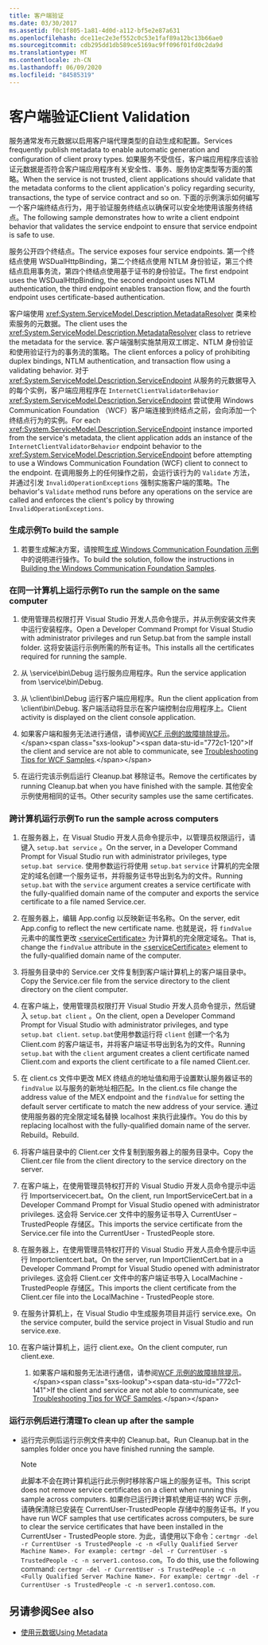 ```yaml
---
title: 客户端验证
ms.date: 03/30/2017
ms.assetid: f0c1f805-1a81-4d0d-a112-bf5e2e87a631
ms.openlocfilehash: dce11ec2e3ef552c0c53e1faf89a12bc13b66ae0
ms.sourcegitcommit: cdb295dd1db589ce5169ac9ff096f01fd0c2da9d
ms.translationtype: MT
ms.contentlocale: zh-CN
ms.lasthandoff: 06/09/2020
ms.locfileid: "84585319"
---
```

# <a name="client-validation"></a><span data-ttu-id="772c1-102">客户端验证</span><span class="sxs-lookup"><span data-stu-id="772c1-102">Client Validation</span></span>
<span data-ttu-id="772c1-103">服务通常发布元数据以启用客户端代理类型的自动生成和配置。</span><span class="sxs-lookup"><span data-stu-id="772c1-103">Services frequently publish metadata to enable automatic generation and configuration of client proxy types.</span></span> <span data-ttu-id="772c1-104">如果服务不受信任，客户端应用程序应该验证元数据是否符合客户端应用程序有关安全性、事务、服务协定类型等方面的策略。</span><span class="sxs-lookup"><span data-stu-id="772c1-104">When the service is not trusted, client applications should validate that the metadata conforms to the client application's policy regarding security, transactions, the type of service contract and so on.</span></span> <span data-ttu-id="772c1-105">下面的示例演示如何编写一个客户端终结点行为，用于验证服务终结点以确保可以安全地使用该服务终结点。</span><span class="sxs-lookup"><span data-stu-id="772c1-105">The following sample demonstrates how to write a client endpoint behavior that validates the service endpoint to ensure that service endpoint is safe to use.</span></span>  
  
 <span data-ttu-id="772c1-106">服务公开四个终结点。</span><span class="sxs-lookup"><span data-stu-id="772c1-106">The service exposes four service endpoints.</span></span> <span data-ttu-id="772c1-107">第一个终结点使用 WSDualHttpBinding，第二个终结点使用 NTLM 身份验证，第三个终结点启用事务流，第四个终结点使用基于证书的身份验证。</span><span class="sxs-lookup"><span data-stu-id="772c1-107">The first endpoint uses the WSDualHttpBinding, the second endpoint uses NTLM authentication, the third endpoint enables transaction flow, and the fourth endpoint uses certificate-based authentication.</span></span>  
  
 <span data-ttu-id="772c1-108">客户端使用 <xref:System.ServiceModel.Description.MetadataResolver> 类来检索服务的元数据。</span><span class="sxs-lookup"><span data-stu-id="772c1-108">The client uses the <xref:System.ServiceModel.Description.MetadataResolver> class to retrieve the metadata for the service.</span></span> <span data-ttu-id="772c1-109">客户端强制实施禁用双工绑定、NTLM 身份验证和使用验证行为的事务流的策略。</span><span class="sxs-lookup"><span data-stu-id="772c1-109">The client enforces a policy of prohibiting duplex bindings, NTLM authentication, and transaction flow using a validating behavior.</span></span> <span data-ttu-id="772c1-110">对于 <xref:System.ServiceModel.Description.ServiceEndpoint> 从服务的元数据导入的每个实例，客户端应用程序在 `InternetClientValidatorBehavior` <xref:System.ServiceModel.Description.ServiceEndpoint> 尝试使用 Windows Communication Foundation （WCF）客户端连接到终结点之前，会向添加一个终结点行为的实例。</span><span class="sxs-lookup"><span data-stu-id="772c1-110">For each <xref:System.ServiceModel.Description.ServiceEndpoint> instance imported from the service's metadata, the client application adds an instance of the `InternetClientValidatorBehavior` endpoint behavior to the <xref:System.ServiceModel.Description.ServiceEndpoint> before attempting to use a Windows Communication Foundation (WCF) client to connect to the endpoint.</span></span> <span data-ttu-id="772c1-111">在调用服务上的任何操作之前，会运行该行为的 `Validate` 方法，并通过引发 `InvalidOperationExceptions` 强制实施客户端的策略。</span><span class="sxs-lookup"><span data-stu-id="772c1-111">The behavior's `Validate` method runs before any operations on the service are called and enforces the client's policy by throwing `InvalidOperationExceptions`.</span></span>  
  
### <a name="to-build-the-sample"></a><span data-ttu-id="772c1-112">生成示例</span><span class="sxs-lookup"><span data-stu-id="772c1-112">To build the sample</span></span>  
  
1. <span data-ttu-id="772c1-113">若要生成解决方案，请按照[生成 Windows Communication Foundation 示例](building-the-samples.md)中的说明进行操作。</span><span class="sxs-lookup"><span data-stu-id="772c1-113">To build the solution, follow the instructions in [Building the Windows Communication Foundation Samples](building-the-samples.md).</span></span>  
  
### <a name="to-run-the-sample-on-the-same-computer"></a><span data-ttu-id="772c1-114">在同一计算机上运行示例</span><span class="sxs-lookup"><span data-stu-id="772c1-114">To run the sample on the same computer</span></span>  
  
1. <span data-ttu-id="772c1-115">使用管理员权限打开 Visual Studio 开发人员命令提示，并从示例安装文件夹中运行安装程序。</span><span class="sxs-lookup"><span data-stu-id="772c1-115">Open a Developer Command Prompt for Visual Studio with administrator privileges and run Setup.bat from the sample install folder.</span></span> <span data-ttu-id="772c1-116">这将安装运行示例所需的所有证书。</span><span class="sxs-lookup"><span data-stu-id="772c1-116">This installs all the certificates required for running the sample.</span></span>  
  
2. <span data-ttu-id="772c1-117">从 \service\bin\Debug 运行服务应用程序。</span><span class="sxs-lookup"><span data-stu-id="772c1-117">Run the service application from \service\bin\Debug.</span></span>  
  
3. <span data-ttu-id="772c1-118">从 \client\bin\Debug 运行客户端应用程序。</span><span class="sxs-lookup"><span data-stu-id="772c1-118">Run the client application from \client\bin\Debug.</span></span> <span data-ttu-id="772c1-119">客户端活动将显示在客户端控制台应用程序上。</span><span class="sxs-lookup"><span data-stu-id="772c1-119">Client activity is displayed on the client console application.</span></span>  
  
4. <span data-ttu-id="772c1-120">如果客户端和服务无法进行通信，请参阅[WCF 示例的故障排除提示](https://docs.microsoft.com/previous-versions/dotnet/netframework-3.5/ms751511(v=vs.90))。</span><span class="sxs-lookup"><span data-stu-id="772c1-120">If the client and service are not able to communicate, see [Troubleshooting Tips for WCF Samples](https://docs.microsoft.com/previous-versions/dotnet/netframework-3.5/ms751511(v=vs.90)).</span></span>  
  
5. <span data-ttu-id="772c1-121">在运行完该示例后运行 Cleanup.bat 移除证书。</span><span class="sxs-lookup"><span data-stu-id="772c1-121">Remove the certificates by running Cleanup.bat when you have finished with the sample.</span></span> <span data-ttu-id="772c1-122">其他安全示例使用相同的证书。</span><span class="sxs-lookup"><span data-stu-id="772c1-122">Other security samples use the same certificates.</span></span>  
  
### <a name="to-run-the-sample-across-computers"></a><span data-ttu-id="772c1-123">跨计算机运行示例</span><span class="sxs-lookup"><span data-stu-id="772c1-123">To run the sample across computers</span></span>  
  
1. <span data-ttu-id="772c1-124">在服务器上，在 Visual Studio 开发人员命令提示中，以管理员权限运行，请键入 `setup.bat service` 。</span><span class="sxs-lookup"><span data-stu-id="772c1-124">On the server, in a Developer Command Prompt for Visual Studio run with administrator privileges, type `setup.bat service`.</span></span> <span data-ttu-id="772c1-125">使用参数运行将使用 `setup.bat` `service` 计算机的完全限定的域名创建一个服务证书，并将服务证书导出到名为的文件。</span><span class="sxs-lookup"><span data-stu-id="772c1-125">Running `setup.bat` with the `service` argument creates a service certificate with the fully-qualified domain name of the computer and exports the service certificate to a file named Service.cer.</span></span>  
  
2. <span data-ttu-id="772c1-126">在服务器上，编辑 App.config 以反映新证书名称。</span><span class="sxs-lookup"><span data-stu-id="772c1-126">On the server, edit App.config to reflect the new certificate name.</span></span> <span data-ttu-id="772c1-127">也就是说，将 `findValue` 元素中的属性更改 [\<serviceCertificate>](../../configure-apps/file-schema/wcf/servicecertificate-of-clientcredentials-element.md) 为计算机的完全限定域名。</span><span class="sxs-lookup"><span data-stu-id="772c1-127">That is, change the `findValue` attribute in the [\<serviceCertificate>](../../configure-apps/file-schema/wcf/servicecertificate-of-clientcredentials-element.md) element to the fully-qualified domain name of the computer.</span></span>  
  
3. <span data-ttu-id="772c1-128">将服务目录中的 Service.cer 文件复制到客户端计算机上的客户端目录中。</span><span class="sxs-lookup"><span data-stu-id="772c1-128">Copy the Service.cer file from the service directory to the client directory on the client computer.</span></span>  
  
4. <span data-ttu-id="772c1-129">在客户端上，使用管理员权限打开 Visual Studio 开发人员命令提示，然后键入 `setup.bat client` 。</span><span class="sxs-lookup"><span data-stu-id="772c1-129">On the client, open a Developer Command Prompt for Visual Studio with administrator privileges, and type `setup.bat client`.</span></span> <span data-ttu-id="772c1-130">`setup.bat`使用参数运行将 `client` 创建一个名为 Client.com 的客户端证书，并将客户端证书导出到名为的文件。</span><span class="sxs-lookup"><span data-stu-id="772c1-130">Running `setup.bat` with the `client` argument creates a client certificate named Client.com and exports the client certificate to a file named Client.cer.</span></span>  
  
5. <span data-ttu-id="772c1-131">在 client.cs 文件中更改 MEX 终结点的地址值和用于设置默认服务器证书的 `findValue` 以与服务的新地址相匹配。</span><span class="sxs-lookup"><span data-stu-id="772c1-131">In the client.cs file change the address value of the MEX endpoint and the `findValue` for setting the default server certificate to match the new address of your service.</span></span> <span data-ttu-id="772c1-132">通过使用服务器的完全限定域名替换 localhost 来执行此操作。</span><span class="sxs-lookup"><span data-stu-id="772c1-132">You do this by replacing localhost with the fully-qualified domain name of the server.</span></span> <span data-ttu-id="772c1-133">Rebuild。</span><span class="sxs-lookup"><span data-stu-id="772c1-133">Rebuild.</span></span>  
  
6. <span data-ttu-id="772c1-134">将客户端目录中的 Client.cer 文件复制到服务器上的服务目录中。</span><span class="sxs-lookup"><span data-stu-id="772c1-134">Copy the Client.cer file from the client directory to the service directory on the server.</span></span>  
  
7. <span data-ttu-id="772c1-135">在客户端上，在使用管理员特权打开的 Visual Studio 开发人员命令提示中运行 Importservicecert.bat。</span><span class="sxs-lookup"><span data-stu-id="772c1-135">On the client, run ImportServiceCert.bat in a Developer Command Prompt for Visual Studio opened with administrator privileges.</span></span> <span data-ttu-id="772c1-136">这会将 Service.cer 文件中的服务证书导入 CurrentUser – TrustedPeople 存储区。</span><span class="sxs-lookup"><span data-stu-id="772c1-136">This imports the service certificate from the Service.cer file into the CurrentUser - TrustedPeople store.</span></span>  
  
8. <span data-ttu-id="772c1-137">在服务器上，在使用管理员特权打开的 Visual Studio 开发人员命令提示中运行 Importclientcert.bat。</span><span class="sxs-lookup"><span data-stu-id="772c1-137">On the server, run ImportClientCert.bat in a Developer Command Prompt for Visual Studio opened with administrator privileges.</span></span> <span data-ttu-id="772c1-138">这会将 Client.cer 文件中的客户端证书导入 LocalMachine - TrustedPeople 存储区。</span><span class="sxs-lookup"><span data-stu-id="772c1-138">This imports the client certificate from the Client.cer file into the LocalMachine - TrustedPeople store.</span></span>  
  
9. <span data-ttu-id="772c1-139">在服务计算机上，在 Visual Studio 中生成服务项目并运行 service.exe。</span><span class="sxs-lookup"><span data-stu-id="772c1-139">On the service computer, build the service project in Visual Studio and run service.exe.</span></span>  
  
10. <span data-ttu-id="772c1-140">在客户端计算机上，运行 client.exe。</span><span class="sxs-lookup"><span data-stu-id="772c1-140">On the client computer, run client.exe.</span></span>  
  
    1. <span data-ttu-id="772c1-141">如果客户端和服务无法进行通信，请参阅[WCF 示例的故障排除提示](https://docs.microsoft.com/previous-versions/dotnet/netframework-3.5/ms751511(v=vs.90))。</span><span class="sxs-lookup"><span data-stu-id="772c1-141">If the client and service are not able to communicate, see [Troubleshooting Tips for WCF Samples](https://docs.microsoft.com/previous-versions/dotnet/netframework-3.5/ms751511(v=vs.90)).</span></span>  
  
### <a name="to-clean-up-after-the-sample"></a><span data-ttu-id="772c1-142">运行示例后进行清理</span><span class="sxs-lookup"><span data-stu-id="772c1-142">To clean up after the sample</span></span>  
  
- <span data-ttu-id="772c1-143">运行完示例后运行示例文件夹中的 Cleanup.bat。</span><span class="sxs-lookup"><span data-stu-id="772c1-143">Run Cleanup.bat in the samples folder once you have finished running the sample.</span></span>  
  
    > [!NOTE]
    > <span data-ttu-id="772c1-144">此脚本不会在跨计算机运行此示例时移除客户端上的服务证书。</span><span class="sxs-lookup"><span data-stu-id="772c1-144">This script does not remove service certificates on a client when running this sample across computers.</span></span> <span data-ttu-id="772c1-145">如果你已运行跨计算机使用证书的 WCF 示例，请确保清除已安装在 CurrentUser-TrustedPeople 存储中的服务证书。</span><span class="sxs-lookup"><span data-stu-id="772c1-145">If you have run WCF samples that use certificates across computers, be sure to clear the service certificates that have been installed in the CurrentUser - TrustedPeople store.</span></span> <span data-ttu-id="772c1-146">为此，请使用以下命令：`certmgr -del -r CurrentUser -s TrustedPeople -c -n <Fully Qualified Server Machine Name>. For example: certmgr -del -r CurrentUser -s TrustedPeople -c -n server1.contoso.com`。</span><span class="sxs-lookup"><span data-stu-id="772c1-146">To do this, use the following command: `certmgr -del -r CurrentUser -s TrustedPeople -c -n <Fully Qualified Server Machine Name>. For example: certmgr -del -r CurrentUser -s TrustedPeople -c -n server1.contoso.com`.</span></span>  
  
## <a name="see-also"></a><span data-ttu-id="772c1-147">另请参阅</span><span class="sxs-lookup"><span data-stu-id="772c1-147">See also</span></span>

- [<span data-ttu-id="772c1-148">使用元数据</span><span class="sxs-lookup"><span data-stu-id="772c1-148">Using Metadata</span></span>](../feature-details/using-metadata.md)
